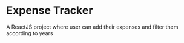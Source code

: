 # Expense Tracker

A ReactJS project where user can add their expenses and filter them according to years

